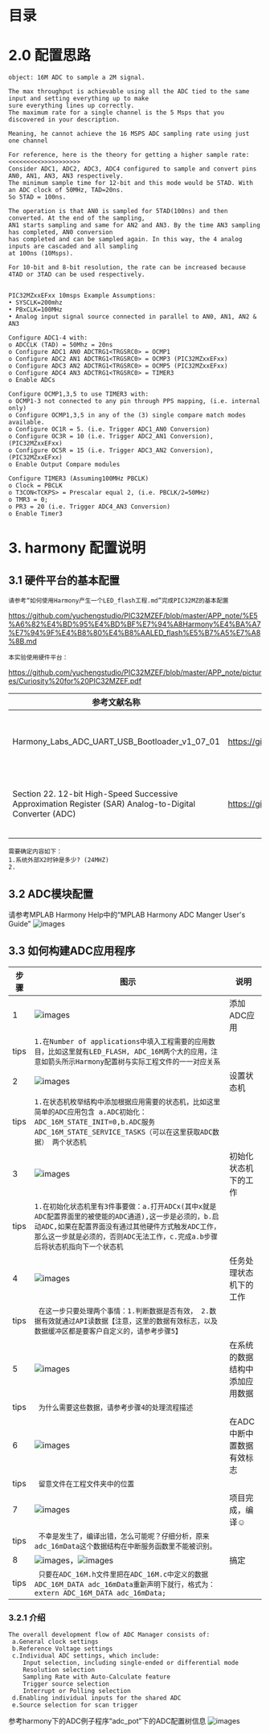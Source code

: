 #                                                          目录




# 2.0  配置思路
```
object: 16M ADC to sample a 2M signal.

The max throughput is achievable using all the ADC tied to the same input and setting everything up to make 
sure everything lines up correctly. 
The maximum rate for a single channel is the 5 Msps that you discovered in your description. 

Meaning, he cannot achieve the 16 MSPS ADC sampling rate using just one channel

For reference, here is the theory for getting a higher sample rate:
<<<<<<<<<>>>>>>>>>>>
Consider ADC1, ADC2, ADC3, ADC4 configured to sample and convert pins AN0, AN1, AN3, AN3 respectively. 
The minimum sample time for 12-bit and this mode would be 5TAD. With an ADC clock of 50MHz, TAD=20ns. 
So 5TAD = 100ns. 

The operation is that AN0 is sampled for 5TAD(100ns) and then converted. At the end of the sampling, 
AN1 starts sampling and same for AN2 and AN3. By the time AN3 sampling has completed, AN0 conversion 
has completed and can be sampled again. In this way, the 4 analog inputs are cascaded and all sampling 
at 100ns (10Msps). 

For 10-bit and 8-bit resolution, the rate can be increased because 4TAD or 3TAD can be used respectively. 


PIC32MZxxEFxx 10msps Example Assumptions: 
• SYSCLK=200mhz 
• PBxCLK=100MHz 
• Analog input signal source connected in parallel to AN0, AN1, AN2 & AN3 

Configure ADC1-4 with: 
o ADCCLK (TAD) = 50Mhz = 20ns 
o Configure ADC1 AN0 ADCTRG1<TRGSRC0> = OCMP1 
o Configure ADC2 AN1 ADCTRG1<TRGSRC0> = OCMP3 (PIC32MZxxEFxx) 
o Configure ADC3 AN2 ADCTRG1<TRGSRC0> = OCMP5 (PIC32MZxxEFxx) 
o Configure ADC4 AN3 ADCTRG1<TRGSRC0> = TIMER3 
o Enable ADCs 

Configure OCMP1,3,5 to use TIMER3 with: 
o OCMP1-3 not connected to any pin through PPS mapping, (i.e. internal only) 
o Configure OCMP1,3,5 in any of the (3) single compare match modes available. 
o Configure OC1R = 5. (i.e. Trigger ADC1_AN0 Conversion) 
o Configure OC3R = 10 (i.e. Trigger ADC2_AN1 Conversion), (PIC32MZxxEFxx) 
o Configure OC5R = 15 (i.e. Trigger ADC3_AN2 Conversion), (PIC32MZxxEFxx) 
o Enable Output Compare modules 

Configure TIMER3 (Assuming100MHz PBCLK) 
o Clock = PBCLK 
o T3CON<TCKPS> = Prescalar equal 2, (i.e. PBCLK/2=50MHz) 
o TMR3 = 0; 
o PR3 = 20 (i.e. Trigger ADC4_AN3 Conversion) 
o Enable Timer3 

```

# 3. harmony 配置说明

## 3.1 硬件平台的基本配置
    请参考“如何使用Harmony产生一个LED_flash工程.md”完成PIC32MZ的基本配置
https://github.com/yuchengstudio/PIC32MZEF/blob/master/APP_note/%E5%A6%82%E4%BD%95%E4%BD%BF%E7%94%A8Harmony%E4%BA%A7%E7%94%9F%E4%B8%80%E4%B8%AALED_flash%E5%B7%A5%E7%A8%8B.md



    本实验使用硬件平台：
https://github.com/yuchengstudio/PIC32MZEF/blob/master/APP_note/pictures/Curiosity%20for%20PIC32MZEF.pdf

  
 | 参考文献名称 | 链接地址 | 说明 |
 | ----- | ----- | ---- | 
 | Harmony_Labs_ADC_UART_USB_Bootloader_v1_07_01 | https://github.com/yuchengstudio/PIC32MZEF/blob/master/reference/Harmony_Labs_ADC_UART_USB_Bootloader_v1_07_01.pdf | 参考如何构建应用代码 | 
 | Section 22. 12-bit High-Speed Successive Approximation Register (SAR) Analog-to-Digital Converter (ADC) | https://github.com/yuchengstudio/PIC32MZEF/blob/master/APP_note/pictures_ADC/60001344D.pdf | 用以分析ADC配置内容 | 
 |  |  |  |

```
需要确定内容如下：
1.系统外部X2时钟是多少? (24MHZ)
2.
```

## 3.2 ADC模块配置
请参考MPLAB Harmony Help中的“MPLAB Harmony ADC Manger User's Guide”
![images](https://github.com/yuchengstudio/PIC32MZEF/blob/master/APP_note/pictures_ADC/Harmony_ADC_002.jpg)

## 3.3 如何构建ADC应用程序
 | 步骤 | 图示 | 说明 |
 | --- | --- | --- | 
 | 1 | ![images](https://github.com/yuchengstudio/PIC32MZEF/blob/master/APP_note/pictures_ADC/Harmony_ADC_003.jpg) | 添加ADC应用 | 
 | tips | ```1.在Number of applications中填入工程需要的应用数目，比如这里就有LED_FLASH, ADC_16M两个大的应用，注意如箭头所示Harmony配置树与实际工程文件的一一对应关系 ```|  | 
 | 2 | ![images](https://github.com/yuchengstudio/PIC32MZEF/blob/master/APP_note/pictures_ADC/Harmony_ADC_004.jpg) | 设置状态机 | 
 | tips | ```1.在状态机枚举结构中添加根据应用需要的状态机，比如这里简单的ADC应用包含 a.ADC初始化：ADC_16M_STATE_INIT=0,b.ADC服务ADC_16M_STATE_SERVICE_TASKS（可以在这里获取ADC数据） 两个状态机```|  | 
 | 3 | ![images](https://github.com/yuchengstudio/PIC32MZEF/blob/master/APP_note/pictures_ADC/Harmony_ADC_005.jpg) | 初始化状态机下的工作 | 
 | tips | ```1.在初始化状态机里有3件事要做：a.打开ADCx(其中x就是ADC配置界面里的被使能的ADC通道),这一步是必须的，b.启动ADC,如果在配置界面没有通过其他硬件方式触发ADC工作，那么这一步就是必须的，否则ADC无法工作，c.完成a.b步骤后将状态机指向下一个状态机```|  | 
 | 4 | ![images](https://github.com/yuchengstudio/PIC32MZEF/blob/master/APP_note/pictures_ADC/Harmony_ADC_006.jpg) | 任务处理状态机下的工作 | 
 | tips | ``` 在这一步只要处理两个事情：1.判断数据是否有效， 2.数据有效就通过API读数据【注意，这里的数据有效标志，以及数据缓冲区都是要客户自定义的，请参考步骤5】```|  | 
| 5 | ![images](https://github.com/yuchengstudio/PIC32MZEF/blob/master/APP_note/pictures_ADC/Harmony_ADC_007.jpg) | 在系统的数据结构中添加应用数据 | 
 | tips | ``` 为什么需要这些数据，请参考步骤4的处理流程描述```|  | 
 | 6 | ![images](https://github.com/yuchengstudio/PIC32MZEF/blob/master/APP_note/pictures_ADC/Harmony_ADC_008.jpg) | 在ADC中断中置数据有效标志 | 
 | tips | ``` 留意文件在工程文件夹中的位置```|  | 
 | 7 | ![images](https://github.com/yuchengstudio/PIC32MZEF/blob/master/APP_note/pictures_ADC/Harmony_ADC_009.jpg) | 项目完成，编译☺ | 
 | tips | ``` 不幸是发生了，编译出错，怎么可能呢？仔细分析，原来adc_16mData这个数据结构在中断服务函数里不能被识别。```|  | 
 | 8 | ![images](https://github.com/yuchengstudio/PIC32MZEF/blob/master/APP_note/pictures_ADC/Harmony_ADC_0010.jpg)，![images](https://github.com/yuchengstudio/PIC32MZEF/blob/master/APP_note/pictures_ADC/Harmony_ADC_011.jpg)| 搞定 | 
 | tips | ``` 只要在ADC_16M.h文件里把在ADC_16M.c中定义的数据ADC_16M_DATA adc_16mData重新声明下就行，格式为： extern ADC_16M_DATA adc_16mData;```|  | 
 

### 3.2.1 介绍
```
The overall development flow of ADC Manager consists of: 
 a.General clock settings 
 b.Reference Voltage settings 
 c.Individual ADC settings, which include: 
    Input selection, including single-ended or differential mode 
    Resolution selection 
    Sampling Rate with Auto-Calculate feature 
    Trigger source selection 
    Interrupt or Polling selection 
 d.Enabling individual inputs for the shared ADC 
 e.Source selection for scan trigger 
```
  参考harmony下的ADC例子程序“adc_pot”下的ADC配置树信息
  ![images](https://github.com/yuchengstudio/PIC32MZEF/blob/master/APP_note/pictures_ADC/Harmony_ADC_001.jpg)
  
  
  
  
 















